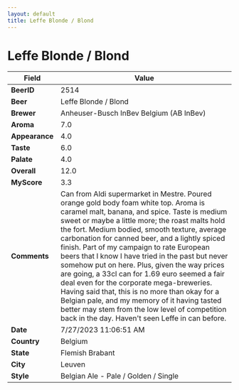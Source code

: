 ```yaml
---
layout: default
title: Leffe Blonde / Blond
---
```


# Leffe Blonde / Blond

| Field         | Value     |
|---------------|-----------|
| **BeerID** | 2514 |
| **Beer** | Leffe Blonde / Blond |
| **Brewer** | Anheuser-Busch InBev Belgium (AB InBev) |
| **Aroma** | 7.0 |
| **Appearance** | 4.0 |
| **Taste** | 6.0 |
| **Palate** | 4.0 |
| **Overall** | 12.0 |
| **MyScore** | 3.3 |
| **Comments** | Can from Aldi supermarket in Mestre. Poured orange gold body foam white top. Aroma is caramel malt, banana, and spice. Taste is medium sweet or maybe a little more; the roast malts hold the fort. Medium bodied, smooth texture, average carbonation for canned beer, and a lightly spiced finish. Part of my campaign to rate European beers that I know I have tried in the past but never somehow put on here. Plus, given the way prices are going, a 33cl can for 1.69 euro seemed a fair deal even for the corporate mega-breweries. Having said that, this is no more than okay for a Belgian pale, and my memory of it having tasted better may stem from the low level of competition back in the day. Haven't seen Leffe in can before. |
| **Date** | 7/27/2023 11:06:51 AM |
| **Country** | Belgium |
| **State** | Flemish Brabant |
| **City** | Leuven |
| **Style** | Belgian Ale - Pale / Golden / Single |
